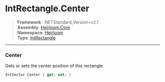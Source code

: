# IntRectangle.Center

> **Framework**: .NETStandard,Version=v2.1  
> **Assembly**: [Heirloom.Core][0]  
> **Namespace**: [Heirloom][0]  
> **Type**: [IntRectangle][1]  

--------------------------------------------------------------------------------

### Center

Gets or sets the center position of this rectangle.

```cs
IntVector Center { get; set; }
```

[0]: ../Heirloom.Core.md
[1]: Heirloom.IntRectangle.md
